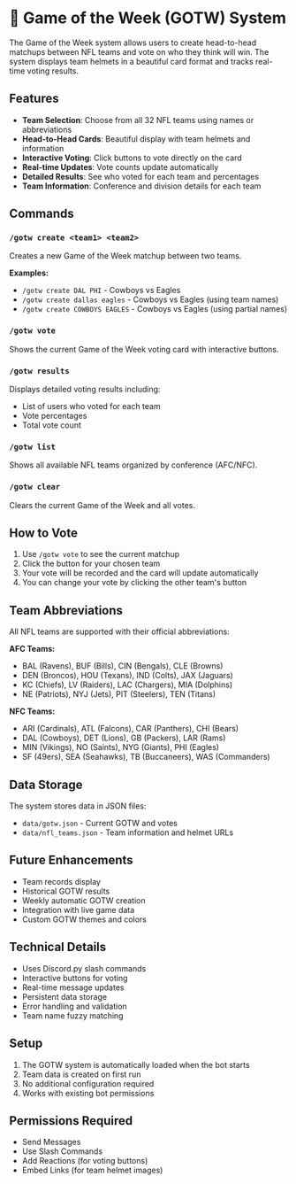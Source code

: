 # 🏈 Game of the Week (GOTW) System

The Game of the Week system allows users to create head-to-head matchups between NFL teams and vote on who they think will win. The system displays team helmets in a beautiful card format and tracks real-time voting results.

## Features

- **Team Selection**: Choose from all 32 NFL teams using names or abbreviations
- **Head-to-Head Cards**: Beautiful display with team helmets and information
- **Interactive Voting**: Click buttons to vote directly on the card
- **Real-time Updates**: Vote counts update automatically
- **Detailed Results**: See who voted for each team and percentages
- **Team Information**: Conference and division details for each team

## Commands

### `/gotw create <team1> <team2>`
Creates a new Game of the Week matchup between two teams.

**Examples:**
- `/gotw create DAL PHI` - Cowboys vs Eagles
- `/gotw create dallas eagles` - Cowboys vs Eagles (using team names)
- `/gotw create COWBOYS EAGLES` - Cowboys vs Eagles (using partial names)

### `/gotw vote`
Shows the current Game of the Week voting card with interactive buttons.

### `/gotw results`
Displays detailed voting results including:
- List of users who voted for each team
- Vote percentages
- Total vote count

### `/gotw list`
Shows all available NFL teams organized by conference (AFC/NFC).

### `/gotw clear`
Clears the current Game of the Week and all votes.

## How to Vote

1. Use `/gotw vote` to see the current matchup
2. Click the button for your chosen team
3. Your vote will be recorded and the card will update automatically
4. You can change your vote by clicking the other team's button

## Team Abbreviations

All NFL teams are supported with their official abbreviations:

**AFC Teams:**
- BAL (Ravens), BUF (Bills), CIN (Bengals), CLE (Browns)
- DEN (Broncos), HOU (Texans), IND (Colts), JAX (Jaguars)
- KC (Chiefs), LV (Raiders), LAC (Chargers), MIA (Dolphins)
- NE (Patriots), NYJ (Jets), PIT (Steelers), TEN (Titans)

**NFC Teams:**
- ARI (Cardinals), ATL (Falcons), CAR (Panthers), CHI (Bears)
- DAL (Cowboys), DET (Lions), GB (Packers), LAR (Rams)
- MIN (Vikings), NO (Saints), NYG (Giants), PHI (Eagles)
- SF (49ers), SEA (Seahawks), TB (Buccaneers), WAS (Commanders)

## Data Storage

The system stores data in JSON files:
- `data/gotw.json` - Current GOTW and votes
- `data/nfl_teams.json` - Team information and helmet URLs

## Future Enhancements

- Team records display
- Historical GOTW results
- Weekly automatic GOTW creation
- Integration with live game data
- Custom GOTW themes and colors

## Technical Details

- Uses Discord.py slash commands
- Interactive buttons for voting
- Real-time message updates
- Persistent data storage
- Error handling and validation
- Team name fuzzy matching

## Setup

1. The GOTW system is automatically loaded when the bot starts
2. Team data is created on first run
3. No additional configuration required
4. Works with existing bot permissions

## Permissions Required

- Send Messages
- Use Slash Commands
- Add Reactions (for voting buttons)
- Embed Links (for team helmet images)










